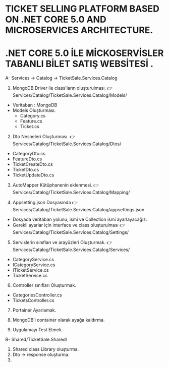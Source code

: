 # TICKET SELLING PLATFORM BASED ON .NET CORE 5.0 AND MICROSERVICES ARCHITECTURE.

# .NET CORE 5.0 İLE MİCKOSERVİSLER TABANLI BİLET SATIŞ WEBSİTESİ .

A- Services -> Catalog -> TicketSale.Services.Catalog

1) MongoDB.Driver ile class'ların oluşturulması.
:point_right: Services/Catalog/TicketSale.Services.Catalog/Models/
- Veritaban : MongoDB
- Models Oluşturması.
  - Category.cs
  - Feature.cs
  - Ticket.cs
   
2) Dto Nesneleri Oluşturması.
:point_right: Services/Catalog/TicketSale.Services.Catalog/Dtos/
  - CategoryDto.cs
  - FeatureDto.cs
  - TicketCreateDto.cs
  - TicketDto.cs
  - TicketUpdateDto.cs
  
3) AutoMapper Kütüphanenin eklenmesi.
:point_right: Services/Catalog/TicketSale.Services.Catalog/Mapping/

4) Appsetting.json Dosyasında 
:point_right: Services/Catalog/TicketSale.Services.Catalog/appsettings.json
- Dosyada veritaban yolunu, ismi ve Collection ismi ayarlayacağız.
- Gerekli ayarlar için interface ve class oluşturulması :point_right: Services/Catalog/TicketSale.Services.Catalog/Settings/

5) Servislerin sınıfları ve arayüzleri Oluşturmak. 
:point_right: Services/Catalog/TicketSale.Services.Catalog/Services/
- CategoryService.cs
- ICategoryService.cs
- ITicketService.cs
- TicketService.cs

6) Controller sınıfları Oluşturmak.
- CategoriesController.cs
- TicketsController.cs

7) Portainer Ayarlamak.

8) MongoDB’i container olarak ayağa kaldırma.

9) Uygulamayı Test Etmek.


B- Shared/TicketSale.Shared/
1) Shared class Library oluşturma.
2) Dto -> response oluşturma.
3) 
